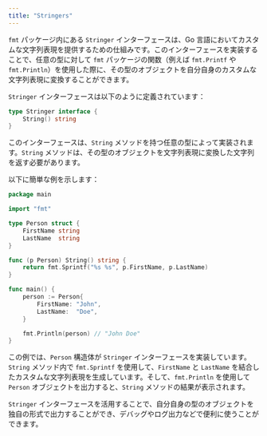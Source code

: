 ```yaml
---
title: "Stringers"
---
```


`fmt` パッケージ内にある `Stringer` インターフェースは、Go 言語においてカスタムな文字列表現を提供するための仕組みです。このインターフェースを実装することで、任意の型に対して `fmt` パッケージの関数（例えば `fmt.Printf` や `fmt.Println`）を使用した際に、その型のオブジェクトを自分自身のカスタムな文字列表現に変換することができます。

`Stringer` インターフェースは以下のように定義されています：

```go
type Stringer interface {
    String() string
}
```

このインターフェースは、`String` メソッドを持つ任意の型によって実装されます。`String` メソッドは、その型のオブジェクトを文字列表現に変換した文字列を返す必要があります。

以下に簡単な例を示します：

```go
package main

import "fmt"

type Person struct {
    FirstName string
    LastName  string
}

func (p Person) String() string {
    return fmt.Sprintf("%s %s", p.FirstName, p.LastName)
}

func main() {
    person := Person{
        FirstName: "John",
        LastName:  "Doe",
    }

    fmt.Println(person) // "John Doe"
}
```

この例では、`Person` 構造体が `Stringer` インターフェースを実装しています。`String` メソッド内で `fmt.Sprintf` を使用して、`FirstName` と `LastName` を結合したカスタムな文字列表現を生成しています。そして、`fmt.Println` を使用して `Person` オブジェクトを出力すると、`String` メソッドの結果が表示されます。

`Stringer` インターフェースを活用することで、自分自身の型のオブジェクトを独自の形式で出力することができ、デバッグやログ出力などで便利に使うことができます。
